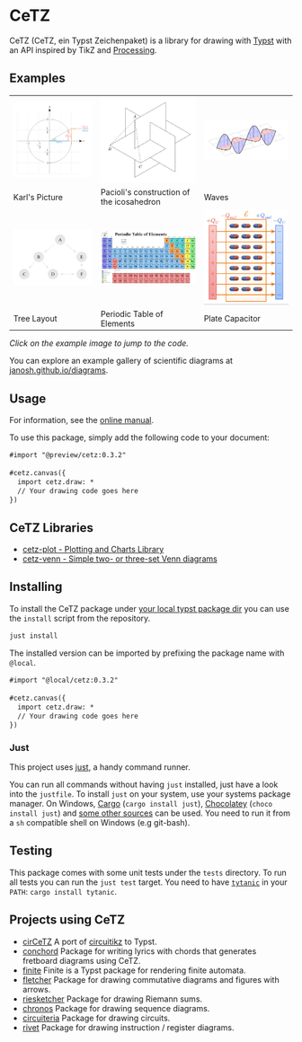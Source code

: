 # CeTZ

CeTZ (CeTZ, ein Typst Zeichenpaket) is a library for drawing with [Typst](https://typst.app) with an API inspired by TikZ and [Processing](https://processing.org/).

## Examples
<!-- img width is set so the table gets evenly spaced by GitHubs css -->
<table>
<tr>
  <td>
    <a href="gallery/karls-picture.typ">
      <img src="gallery/karls-picture.png" width="250px">
    </a>
  </td>
  <td>
    <a href="gallery/paciolis.typ">
      <img src="gallery/paciolis.png" width="250px">
    </a>
  </td>
  <td>
    <a href="gallery/waves.typ">
      <img src="gallery/waves.png" width="250px">
    </a>
  </td>
</tr>
<tr>
  <td>Karl's Picture</td>
  <td>Pacioli's construction of the icosahedron</td>
  <td>Waves</td>
</tr>
<tr>
  <td>
    <a href="gallery/tree.typ">
      <img src="gallery/tree.png" width="250px">
    </a>
  </td>
  <td>
    <a href="gallery/periodic-table.typ">
      <img src="gallery/periodic-table.png" width="250px">
    </a>
  </td>
  <td>
    <a href="gallery/plate-capacitor.typ">
      <img src="gallery/plate-capacitor.png" width="250px">
    </a>
  </td>
</tr>
<tr>
  <td>Tree Layout</td>
  <td>Periodic Table of Elements</td>
  <td>Plate Capacitor</td>
</tr>
</table>

*Click on the example image to jump to the code.*

You can explore an example gallery of scientific diagrams at [janosh.github.io/diagrams](https://janosh.github.io/diagrams).

## Usage

For information, see the [online manual](https://cetz-package.github.io/docs).

To use this package, simply add the following code to your document:
```
#import "@preview/cetz:0.3.2"

#cetz.canvas({
  import cetz.draw: *
  // Your drawing code goes here
})
```

## CeTZ Libraries

- [cetz-plot - Plotting and Charts Library](https://github.com/cetz-package/cetz-plot)
- [cetz-venn - Simple two- or three-set Venn diagrams](https://github.com/cetz-package/cetz-venn)

## Installing

To install the CeTZ package under [your local typst package dir](https://github.com/typst/packages?tab=readme-ov-file#local-packages) you can use the `install` script from the repository.

```bash
just install
```

The installed version can be imported by prefixing the package name with `@local`.

```typ
#import "@local/cetz:0.3.2"

#cetz.canvas({
  import cetz.draw: *
  // Your drawing code goes here
})
```

### Just

This project uses [just](https://github.com/casey/just), a handy command runner.

You can run all commands without having `just` installed, just have a look into the `justfile`.
To install `just` on your system, use your systems package manager. On Windows, [Cargo](https://doc.rust-lang.org/cargo/) (`cargo install just`), [Chocolatey](https://chocolatey.org/) (`choco install just`) and [some other sources](https://just.systems/man/en/chapter_4.html) can be used. You need to run it from a `sh` compatible shell on Windows (e.g git-bash).

## Testing

This package comes with some unit tests under the `tests` directory.
To run all tests you can run the `just test` target. You need to have
[`tytanic`](https://github.com/tingerrr/tytanic/) in your `PATH`: `cargo install tytanic`.

## Projects using CeTZ
- [cirCeTZ](https://github.com/fenjalien/cirCeTZ) A port of [circuitikz](https://github.com/circuitikz/circuitikz) to Typst.
- [conchord](https://github.com/sitandr/conchord) Package for writing lyrics with chords that generates fretboard diagrams using CeTZ.
- [finite](https://github.com/jneug/typst-finite) Finite is a Typst package for rendering finite automata.
- [fletcher](https://github.com/Jollywatt/typst-fletcher) Package for drawing commutative diagrams and figures with arrows.
- [riesketcher](https://github.com/ThatOneCalculator/riesketcher) Package for drawing Riemann sums.
- [chronos](https://git.kb28.ch/HEL/chronos) Package for drawing sequence diagrams.
- [circuiteria](https://git.kb28.ch/HEL/circuiteria) Package for drawing circuits.
- [rivet](https://git.kb28.ch/HEL/rivet-typst) Package for drawing instruction / register diagrams.
